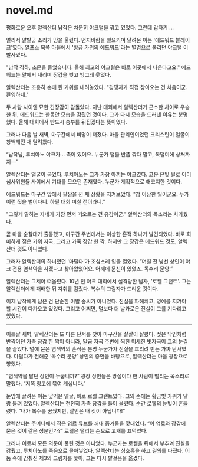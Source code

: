 # novel.md

평화로운 오후 알렉산더 남작은 차분히 야크털을 깎고 있었다. 그런데 갑자기 ...

멀리서 말발굽 소리가 땅을 울렸다. 먼지바람을 일으키며 달려온 이는 '에드워드 블레이크'였다. 알프스 북쪽 마을에서 '황금 가위의 에드워드'라는 별명으로 불리던 야크털 이발사였다.

"남작 각하, 소문을 들었습니다. 올해 최고의 야크털은 바로 이곳에서 나온다고요."
에드워드는 말에서 내리며 장갑을 벗고 빙그레 웃었다.

알렉산더는 조용히 손에 쥔 가위를 내려놓았다.
"경쟁자가 직접 찾아오는 건 처음이군. 환영하네."

두 사람 사이엔 묘한 긴장감이 감돌았다. 지난 대회에서 알렉산더가 근소한 차이로 우승한 뒤, 에드워드는 한동안 모습을 감췄던 것이다. 그가 다시 모습을 드러낸 이유는 분명했다. 올해 대회에서 반드시 승부를 뒤집겠다는 뜻이었다.

그러나 다음 날 새벽, 마구간에서 비명이 터졌다. 마을 관리인이었던 크리스틴이 얼굴이 창백해진 채 달려왔다.

“남작님, 루치아노 야크가... 죽어 있어요. 누군가 털을 반쯤 깎다 말고, 목덜미에 상처까지—”

알렉산더는 얼굴이 굳었다. 루치아노는 그가 가장 아끼는 야크였다. 고운 은빛 털로 이미 심사위원들 사이에서 기대를 모으던 존재였다. 누군가 계획적으로 해코지한 것이다.

에드워드는 마구간 앞에서 팔짱을 낀 채 상황을 지켜보았다.
"참 이상한 일이군요. 누가 이런 짓을 벌이다니. 하필 대회 며칠 전이라니."

"그렇게 말하는 자네가 가장 먼저 떠오르는 건 유감이군."
알렉산더의 목소리는 차가웠다.

곧 마을 순찰대가 출동했고, 마구간 주변에서는 이상한 흔적 하나가 발견되었다. 바로 희미하게 젖은 가위 자국, 그리고 가죽 장갑 한 짝. 하지만 그 장갑은 에드워드 것도, 알렉산더 것도 아니었다.

그러자 알렉산더의 하녀였던 '마틸다'가 조심스레 입을 열었다.
“며칠 전 낯선 상인이 야크 전용 염색약을 사겠다고 찾아왔었어요. 어깨에 문신이 있었죠. 독수리 문양.”

알렉산더는 그제야 떠올렸다. 10년 전 야크 대회에서 실격당한 남자, '로웰 그랜트'. 그는 알렉산더에게 패배한 뒤 자취를 감췄다. 복수의 그림자가 드리운 것이다.

이제 남작에게 남은 건 단순한 이발 솜씨가 아니었다. 진실을 파헤치고, 명예를 지켜야 할 시간이 다가오고 있었다.
그리고 어쩌면, 털보다 더 날카로운 진실이 그를 기다리고 있었다.

---
이튿날 새벽, 알렉산더는 또 다른 단서를 찾아 마구간을 샅샅이 살폈다. 젖은 낙인처럼 반짝이던 가죽 장갑 한 짝이 아니라, 말굽 자국 주변에 찍힌 미세한 빗자국이 그의 눈길을 끌었다. 털에 묻은 염색약의 흔적은 분명 누군가가 진실을 흐리려 만든 가짜 단서였다. 마틸다가 전해준 ‘독수리 문양’ 상인의 증언을 바탕으로, 알렉산더는 마을 광장으로 향했다.

“염색약을 팔던 상인이 누굽니까?”
광장 상인들은 망설이다 한 사람이 떨리는 목소리로 말했다.
“저쪽 창고에 묶여 계십니다.”

눈앞에 끌려온 이는 낯익은 얼굴, 바로 로웰 그랜트였다. 그의 손에는 황금빛 가위가 달랑 들려 있었다. 알렉산더는 천천히 가죽 장갑을 들어 올렸다. 순간 로웰의 눈빛이 흔들렸다.
“내가 복수를 꿈꿨지만, 살인은 내 짓이 아닙니다!”

알렉산더는 주머니에서 작은 염료 튜브를 꺼내 증거물을 맞대었다.
“이 염료와 장갑에 묻은 것이 같은 성분인가?”
로웰은 떨리는 손으로 고개를 끄덕였다.

그러나 이로써 모든 의문이 풀린 것은 아니었다. 누군가는 로웰을 뒤에서 부추겨 진실을 감췄고, 루치아노를 죽음으로 몰아넣었다. 알렉산더는 심호흡을 하고 결의를 다졌다. 어둠 속에 감춰진 제3의 그림자를 쫓아, 그는 다시 발걸음을 옮겼다.
